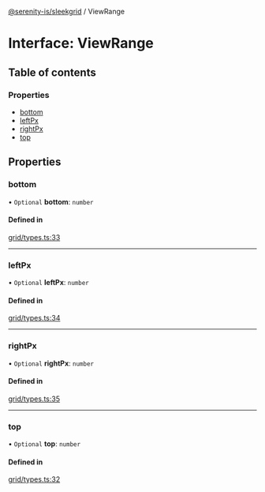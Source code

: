 [@serenity-is/sleekgrid](../README.md) / ViewRange

# Interface: ViewRange

## Table of contents

### Properties

- [bottom](ViewRange.md#bottom)
- [leftPx](ViewRange.md#leftpx)
- [rightPx](ViewRange.md#rightpx)
- [top](ViewRange.md#top)

## Properties

### bottom

• `Optional` **bottom**: `number`

#### Defined in

[grid/types.ts:33](https://github.com/serenity-is/sleekgrid/blob/master/src/grid/types.ts#L33)

___

### leftPx

• `Optional` **leftPx**: `number`

#### Defined in

[grid/types.ts:34](https://github.com/serenity-is/sleekgrid/blob/master/src/grid/types.ts#L34)

___

### rightPx

• `Optional` **rightPx**: `number`

#### Defined in

[grid/types.ts:35](https://github.com/serenity-is/sleekgrid/blob/master/src/grid/types.ts#L35)

___

### top

• `Optional` **top**: `number`

#### Defined in

[grid/types.ts:32](https://github.com/serenity-is/sleekgrid/blob/master/src/grid/types.ts#L32)
